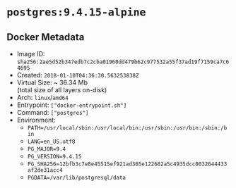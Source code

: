 # `postgres:9.4.15-alpine`

## Docker Metadata

- Image ID: `sha256:2ae5d52b347edb7c2cba01960dd479b62c977532a55f37ad19f7159ca7c64695`
- Created: `2018-01-10T04:36:30.563253838Z`
- Virtual Size: ~ 36.34 Mb  
  (total size of all layers on-disk)
- Arch: `linux`/`amd64`
- Entrypoint: `["docker-entrypoint.sh"]`
- Command: `["postgres"]`
- Environment:
  - `PATH=/usr/local/sbin:/usr/local/bin:/usr/sbin:/usr/bin:/sbin:/bin`
  - `LANG=en_US.utf8`
  - `PG_MAJOR=9.4`
  - `PG_VERSION=9.4.15`
  - `PG_SHA256=12bfb3c7e8e45515ef921ad365e122682a5c4935dcc0032644433af2de31acc4`
  - `PGDATA=/var/lib/postgresql/data`
